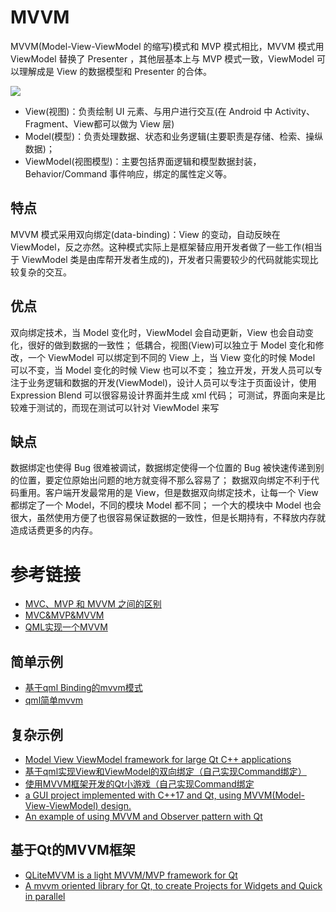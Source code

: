 # MVVM
MVVM(Model-View-ViewModel 的缩写)模式和 MVP 模式相比，MVVM 模式用 ViewModel 替换了 Presenter ，其他层基本上与 MVP 模式一致，ViewModel 可以理解成是 View 的数据模型和 Presenter 的合体。

![](https://github.com/zlgopen/awtk-mvvm/raw/master/docs/images/mvvm.png)

- View(视图)：负责绘制 UI 元素、与用户进行交互(在 Android 中 Activity、Fragment、View都可以做为 View 层)
- Model(模型)：负责处理数据、状态和业务逻辑(主要职责是存储、检索、操纵数据)；
- ViewModel(视图模型)：主要包括界面逻辑和模型数据封装，Behavior/Command 事件响应，绑定的属性定义等。

## 特点
MVVM 模式采用双向绑定(data-binding)：View 的变动，自动反映在 ViewModel，反之亦然。这种模式实际上是框架替应用开发者做了一些工作(相当于 ViewModel 类是由库帮开发者生成的)，开发者只需要较少的代码就能实现比较复杂的交互。

## 优点
双向绑定技术，当 Model 变化时，ViewModel 会自动更新，View 也会自动变化，很好的做到数据的一致性；
低耦合，视图(View)可以独立于 Model 变化和修改，一个 ViewModel 可以绑定到不同的 View 上，当 View 变化的时候 Model 可以不变，当 Model 变化的时候 View 也可以不变；
独立开发，开发人员可以专注于业务逻辑和数据的开发(ViewModel)，设计人员可以专注于页面设计，使用 Expression Blend 可以很容易设计界面并生成 xml 代码；
可测试，界面向来是比较难于测试的，而现在测试可以针对 ViewModel 来写

## 缺点
数据绑定也使得 Bug 很难被调试，数据绑定使得一个位置的 Bug 被快速传递到别的位置，要定位原始出问题的地方就变得不那么容易了；
数据双向绑定不利于代码重用。客户端开发最常用的是 View，但是数据双向绑定技术，让每一个 View 都绑定了一个 Model，不同的模块 Model 都不同；
一个大的模块中 Model 也会很大，虽然使用方便了也很容易保证数据的一致性，但是长期持有，不释放内存就造成话费更多的内存。

# 参考链接
- [MVC、MVP 和 MVVM 之间的区别](https://henleylee.github.io/posts/2019/de9d67a4.html)
- [MVC&MVP&MVVM](https://github.com/zlgopen/awtk-mvvm/blob/master/docs/8.intro.md)
- [QML实现一个MVVM](http://www.qtcn.org/bbs/read-htm-tid-62886.html)

## 简单示例
- [基于qml Binding的mvvm模式](https://github.com/thegrondin/Mvvm-Qt-Desktop)
- [qml简单mvvm](https://github.com/wow2006/Qt-quick-MVVM)

## 复杂示例
- [Model View ViewModel framework for large Qt C++ applications](https://github.com/gpospelov/qt-mvvm)
- [基于qml实现View和ViewModel的双向绑定（自己实现Command绑定）](https://github.com/pvanhoof/mvvm)
- [使用MVVM框架开发的Qt小游戏（自己实现Command绑定](https://github.com/2018YX-game/repo)
- [a GUI project implemented with C++17 and Qt, using MVVM(Model-View-ViewModel) design.](https://github.com/JianingWang43/CPP-MVVM-Project)
- [An example of using MVVM and Observer pattern with Qt](https://github.com/skutnii/simple-observable-qt)

## 基于Qt的MVVM框架
- [QLiteMVVM is a light MVVM/MVP framework for Qt](https://github.com/mrchipset/QLiteMVVM)
- [A mvvm oriented library for Qt, to create Projects for Widgets and Quick in parallel](https://github.com/Skycoder42/QtMvvm)